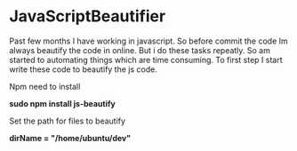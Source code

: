 # JavaScriptBeautifier
Past few months I have working in javascript. So before commit the code Im always beautify the code in online. But i do these tasks repeatly. So am started to automating things which are time consuming. To first step I start write these code to beautify the js code.

Npm need to install 

**sudo npm install js-beautify**

Set the path for files to beautify

**dirName = "/home/ubuntu/dev"**  

